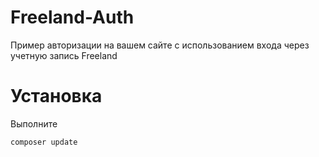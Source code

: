 
# Freeland-Auth
Пример авторизации на вашем сайте с использованием входа через учетную запись Freeland

# Установка

Выполните
```
composer update
```
